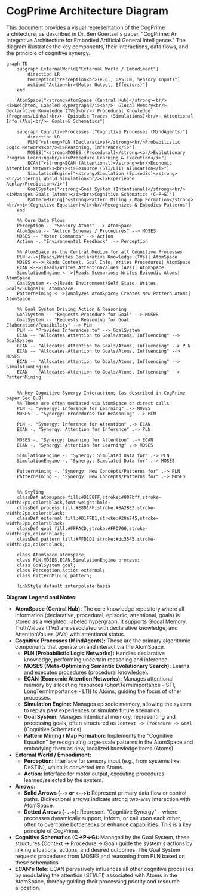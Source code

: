 # CogPrime Architecture Diagram

This document provides a visual representation of the CogPrime architecture, as described in Dr. Ben Goertzel's paper, "CogPrime: An Integrative Architecture for Embodied Artificial General Intelligence." The diagram illustrates the key components, their interactions, data flows, and the principle of cognitive synergy.

```mermaid
graph TD
    subgraph ExternalWorld["External World / Embodiment"]
        direction LR
        Perception["Perception<br>(e.g., DeSTIN, Sensory Input)"]
        Action["Action<br>(Motor Output, Effectors)"]
    end

    AtomSpace["<strong>AtomSpace (Central Hub)</strong><br/><i>Weighted, Labeled Hypergraph</i><br/>- Glocal Memory<br/>- Declarative Knowledge (TVs)<br/>- Procedural Knowledge (Programs/Links)<br/>- Episodic Traces (Simulations)<br/>- Attentional Info (AVs)<br/>- Goals & Schematics"]

    subgraph CognitiveProcesses ["Cognitive Processes (MindAgents)"]
        direction LR
        PLN["<strong>PLN (Declarative)</strong><br/>Probabilistic Logic Networks<br/><i>Reasoning, Inference</i>"]
        MOSES["<strong>MOSES (Procedural)</strong><br/>Evolutionary Program Learning<br/><i>Procedure Learning & Execution</i>"]
        ECAN["<strong>ECAN (Attentional)</strong><br/>Economic Attention Networks<br/><i>Resource (STI/LTI) Allocation</i>"]
        SimulationEngine["<strong>Simulation (Episodic)</strong><br/>Internal World Simulation<br/><i>Experience Replay/Prediction</i>"]
        GoalSystem["<strong>Goal System (Intentional)</strong><br/><i>Manages Goals (Atoms)</i><br/>Cognitive Schematics (C→P→G)"]
        PatternMining["<strong>Pattern Mining / Map Formation</strong><br/><i>(Cognitive Equation)</i><br/>Recognizes & Embodies Patterns"]
    end

    %% Core Data Flows
    Perception -- "Sensory Atoms" --> AtomSpace
    AtomSpace -- "Action Schemas / Procedures" --> MOSES
    MOSES -- "Motor Commands" --> Action
    Action -. "Environmental Feedback" .-> Perception

    %% AtomSpace as the Central Medium for all Cognitive Processes
    PLN <-->|Reads/Writes Declarative Knowledge (TVs)| AtomSpace
    MOSES <-->|Reads Context, Goal Info; Writes Procedures| AtomSpace
    ECAN <-->|Reads/Writes AttentionValues (AVs)| AtomSpace
    SimulationEngine <-->|Reads Scenarios; Writes Episodic Atoms| AtomSpace
    GoalSystem <-->|Reads Environment/Self State; Writes Goals/Subgoals| AtomSpace
    PatternMining <-->|Analyzes AtomSpace; Creates New Pattern Atoms| AtomSpace

    %% Goal System Driving Action & Reasoning
    GoalSystem -- "Requests Procedure for Goal" --> MOSES
    GoalSystem -- "Requests Reasoning for Goal Elaboration/Feasibility" --> PLN
    PLN -- "Provides Inferences to" --> GoalSystem
    ECAN -- "Allocates Attention to Goals/Atoms, Influencing" --> GoalSystem
    ECAN -- "Allocates Attention to Goals/Atoms, Influencing" --> PLN
    ECAN -- "Allocates Attention to Goals/Atoms, Influencing" --> MOSES
    ECAN -- "Allocates Attention to Goals/Atoms, Influencing" --> SimulationEngine
    ECAN -- "Allocates Attention to Goals/Atoms, Influencing" --> PatternMining


    %% Key Cognitive Synergy Interactions (as described in CogPrime paper Sec 8.8)
    %% These are often mediated via AtomSpace or direct calls
    PLN -. "Synergy: Inference for Learning" .-> MOSES
    MOSES -. "Synergy: Procedures for Reasoning" .-> PLN

    PLN -. "Synergy: Inference for Attention" .-> ECAN
    ECAN -. "Synergy: Attention for Inference" .-> PLN

    MOSES -. "Synergy: Learning for Attention" .-> ECAN
    ECAN -. "Synergy: Attention for Learning" .-> MOSES

    SimulationEngine -. "Synergy: Simulated Data for" .-> PLN
    SimulationEngine -. "Synergy: Simulated Data for" .-> MOSES

    PatternMining -. "Synergy: New Concepts/Patterns for" .-> PLN
    PatternMining -. "Synergy: New Concepts/Patterns for" .-> MOSES


    %% Styling
    classDef atomspace fill:#D1E8FF,stroke:#007bff,stroke-width:3px,color:black,font-weight:bold;
    classDef process fill:#E8D1FF,stroke:#8A2BE2,stroke-width:2px,color:black;
    classDef external fill:#D1FFD1,stroke:#28a745,stroke-width:2px,color:black;
    classDef goal fill:#FFFACD,stroke:#FFD700,stroke-width:2px,color:black;
    classDef pattern fill:#FFD1D1,stroke:#dc3545,stroke-width:2px,color:black;

    class AtomSpace atomspace;
    class PLN,MOSES,ECAN,SimulationEngine process;
    class GoalSystem goal;
    class Perception,Action external;
    class PatternMining pattern;

    linkStyle default interpolate basis
```

**Diagram Legend and Notes:**

*   **AtomSpace (Central Hub):** The core knowledge repository where all information (declarative, procedural, episodic, attentional, goals) is stored as a weighted, labeled hypergraph. It supports Glocal Memory. TruthValues (TVs) are associated with declarative knowledge, and AttentionValues (AVs) with attentional status.
*   **Cognitive Processes (MindAgents):** These are the primary algorithmic components that operate on and interact via the AtomSpace.
    *   **PLN (Probabilistic Logic Networks):** Handles declarative knowledge, performing uncertain reasoning and inference.
    *   **MOSES (Meta-Optimizing Semantic Evolutionary Search):** Learns and executes procedures (procedural knowledge).
    *   **ECAN (Economic Attention Networks):** Manages attentional memory by allocating resources (ShortTermImportance - STI, LongTermImportance - LTI) to Atoms, guiding the focus of other processes.
    *   **Simulation Engine:** Manages episodic memory, allowing the system to replay past experiences or simulate future scenarios.
    *   **Goal System:** Manages intentional memory, representing and processing goals, often structured as `Context -> Procedure -> Goal` (Cognitive Schematics).
    *   **Pattern Mining / Map Formation:** Implements the "Cognitive Equation" by recognizing large-scale patterns in the AtomSpace and embodying them as new, localized knowledge items (Atoms).
*   **External World / Embodiment:**
    *   **Perception:** Interface for sensory input (e.g., from systems like DeSTIN), which is converted into Atoms.
    *   **Action:** Interface for motor output, executing procedures learned/selected by the system.
*   **Arrows:**
    *   **Solid Arrows (`-->` or `<-->`):** Represent primary data flow or control paths. Bidirectional arrows indicate strong two-way interaction with AtomSpace.
    *   **Dotted Arrows (`-.->`):** Represent "Cognitive Synergy" – where processes dynamically support, inform, or call upon each other, often to overcome bottlenecks or enhance capabilities. This is a key principle of CogPrime.
*   **Cognitive Schematics (C→P→G):** Managed by the Goal System, these structures (Context → Procedure → Goal) guide the system's actions by linking situations, actions, and desired outcomes. The Goal System requests procedures from MOSES and reasoning from PLN based on these schematics.
*   **ECAN's Role:** ECAN pervasively influences all other cognitive processes by modulating the attention (STI/LTI) associated with Atoms in the AtomSpace, thereby guiding their processing priority and resource allocation.
